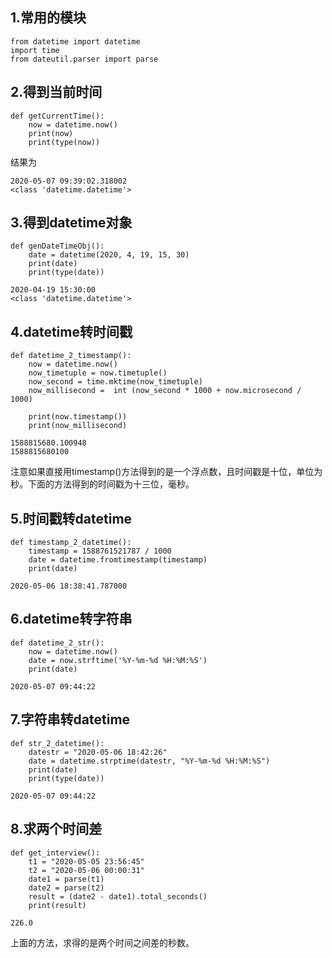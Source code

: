 ## 1.常用的模块

```
from datetime import datetime
import time
from dateutil.parser import parse
```  

## 2.得到当前时间

```
def getCurrentTime():
    now = datetime.now()
    print(now)
    print(type(now))
```  

结果为  

```
2020-05-07 09:39:02.318002
<class 'datetime.datetime'>
```  

## 3.得到datetime对象

```
def genDateTimeObj():
    date = datetime(2020, 4, 19, 15, 30)
    print(date)
    print(type(date))
```  

```
2020-04-19 15:30:00
<class 'datetime.datetime'>
```  

## 4.datetime转时间戳

```
def datetime_2_timestamp():
    now = datetime.now()
    now_timetuple = now.timetuple()
    now_second = time.mktime(now_timetuple)
    now_millisecond =  int (now_second * 1000 + now.microsecond / 1000)

    print(now.timestamp())
    print(now_millisecond)
```  

```
1588815680.100948
1588815680100
```  

注意如果直接用timestamp()方法得到的是一个浮点数，且时间戳是十位，单位为秒。下面的方法得到的时间戳为十三位，毫秒。  

## 5.时间戳转datetime

```
def timestamp_2_datetime():
    timestamp = 1588761521787 / 1000
    date = datetime.fromtimestamp(timestamp)
    print(date)
```  

```
2020-05-06 18:38:41.787000
```  

## 6.datetime转字符串

```
def datetime_2_str():
    now = datetime.now()
    date = now.strftime('%Y-%m-%d %H:%M:%S')
    print(date)
```  

```
2020-05-07 09:44:22
```  

## 7.字符串转datetime

```
def str_2_datetime():
    datestr = "2020-05-06 18:42:26"
    date = datetime.strptime(datestr, "%Y-%m-%d %H:%M:%S")
    print(date)
    print(type(date))
```  

```
2020-05-07 09:44:22
```  

## 8.求两个时间差

```
def get_interview():
    t1 = "2020-05-05 23:56:45"
    t2 = "2020-05-06 00:00:31"
    date1 = parse(t1)
    date2 = parse(t2)
    result = (date2 - date1).total_seconds()
    print(result)
```  

```
226.0
```  

上面的方法，求得的是两个时间之间差的秒数。  
